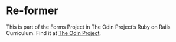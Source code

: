 # Re-former
This is part of the Forms Project in The Odin Project’s Ruby on Rails Curriculum. Find it at [The Odin Project](https://www.theodinproject.com/courses/ruby-on-rails/lessons/forms?ref=lnav).
